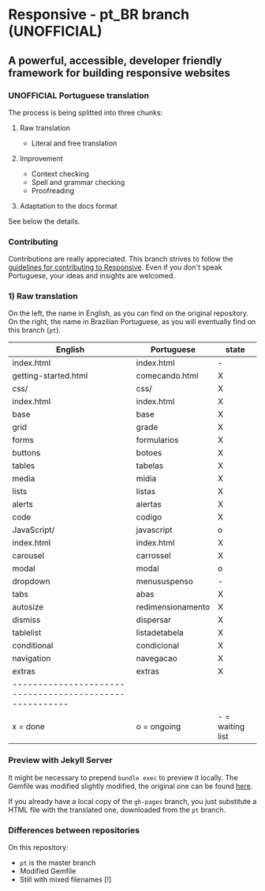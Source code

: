 # Responsive - pt_BR branch (UNOFFICIAL)

## A powerful, accessible, developer friendly framework for building responsive websites

### UNOFFICIAL Portuguese translation
The process is being splitted into three chunks:

1) Raw translation
    - Literal and free translation
    
2) Improvement 
    - Context checking
    - Spell and grammar checking
    - Proofreading

3) Adaptation to the docs format        
        

See below the details.

### Contributing
Contributions are really appreciated. This branch strives to follow the [guidelines for contributing to Responsive](https://github.com/lsrdg/Responsive/blob/master/CONTRIBUTING.md).
Even if you don't speak Portuguese, your ideas and insights are welcomed.

### 1) Raw translation
On the left, the name in English, as you can find on the original repository.
On the right, the name in Brazilian Portuguese, as you will eventually find on this branch (`pt`).


| English                   | Portuguese        | state |
|---------------------------|-------------------|-------|
| index.html                | index.html        |   -   |
| getting-started.html      | comecando.html    |   X   |
| css/                      | css/              |   X   |
| index.html                | index.html        |   X   |
| base                      | base              |   X   |
| grid                      | grade             |   X   |
| forms                     | formularios       |   X   |
| buttons                   | botoes            |   X   |
| tables                    | tabelas           |   X   |
| media                     | midia             |   X   |
| lists                     | listas            |   X   |
| alerts                    | alertas           |   X   |
| code                      | codigo            |   X   |
| JavaScript/               | javascript        |   o   |
| index.html                | index.html        |   X   |
| carousel                  | carrossel         |   X   |
| modal                     | modal             |   o   |
| dropdown                  | menususpenso      |   -   |
| tabs                      | abas              |   X   |
| autosize                  | redimensionamento |   X   |
| dismiss                   | dispersar         |   X   |
| tablelist                 | listadetabela     |   X   |
| conditional               | condicional       |   X   |
| navigation                | navegacao         |   X   |
| extras                    | extras            |   X   |
|-------------------------------------------------------|
| x = done      |    o = ongoing     | - = waiting list |

### Preview with Jekyll Server
It might be necessary to prepend `bundle exec` to preview it locally. The 
Gemfile was modified slightly modified, the original one can be found [here](https://github.com/ResponsiveBP/Responsive/blob/gh-pages/Gemfile).

If you already have a local copy of the `gh-pages` branch, you just substitute a
HTML file with the translated one, downloaded from the `pt` branch.

### Differences between repositories
On this repository: 

- `pt` is the master branch
- Modified Gemfile 
- Still with mixed filenames [!]
